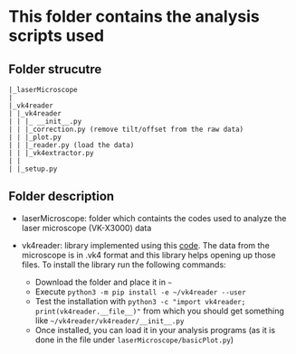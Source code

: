 # This folder contains the analysis scripts used

## Folder strucutre

```
|_laserMicroscope
|
|_vk4reader
| |_vk4reader
| | |_ __init__.py
| | |_correction.py (remove tilt/offset from the raw data)
| | |_plot.py 
| | |_reader.py (load the data)
| | |_vk4extractor.py
| |
| |_setup.py
```
## Folder description

- laserMicroscope: folder which containts the codes used to analyze the laser microscope (VK-X3000) data

- vk4reader: library implemented using this [code](https://github.com/torkian/vk4-python-driver.git). The data from the microscope is in .vk4 format and this library helps opening up those files. To install the library run the following commands:
    - Download the folder and place it in `~`
    - Execute `python3 -m pip install -e ~/vk4reader --user`
    - Test the installation with `python3 -c "import vk4reader; print(vk4reader.__file__)"` from which you should get something like `~/vk4reader/vk4reader/__init__.py`
    - Once installed, you can load it in your analysis programs (as it is done in the file under `laserMicroscope/basicPlot.py`)